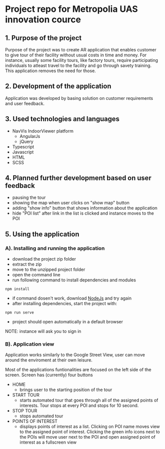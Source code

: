 # Project repo for Metropolia UAS innovation cource

## 1. Purpose of the project

Purpose of the project was to create AR application that enables customer to give tour of their facility without usual costs in time and money. For instance, usually some facility tours, like factory tours, require participating individuals to atleast travel to the facility and go through savety training. This application removes the need for those.

## 2. Development of the application

Application was developed by basing solution on customer requirements and user feedback.

## 3. Used technologies and languages

* NavVis IndoorViewer platform 
    * AngularJs
    * jQuery
* Typescript
* Javascript
* HTML
* SCSS

## 4. Planned further development based on user feedback

* pausing the tour
* showing the map when user clicks on "show map" button
* adding "show info" button that shows information about the application
* hide "POI list" after link in the list is clicked and instance moves to the POI

## 5. Using the application

### A). Installing and running the application

* download the project zip folder
* extract the zip
* move to the unzipped project folder
* open the command line
* run following command to install dependencies and modules

~~~
npm install
~~~

* if command dosen't work, download [NodeJs](nodejs.org) and try again
* after installing dependencies, start the project with:

~~~
npm run serve
~~~

* project should open automatically in a default browser

NOTE: instance will ask you to sign in

### B). Application view

Application works similarly to the Google Street View, user can move around the enviroment at their own leisure. 

Most of the applications funtionalities are focused on the left side of the screen. Screen has (currently) four buttons

* HOME
    * brings user to the starting position of the tour
* START TOUR
    * starts automated tour that goes through all of the assigned points of interests. Tour stops at every POI and stops for 10 second.
* STOP TOUR
    * stops automated tour
* POINTS OF INTEREST
    * displays points of interest as a  list. Clicking on POI name moves view to the assigned point of interest. Clicking the green info icons next to the POIs will move user next to the POI and open assigned point of interest as a fullscreen view
